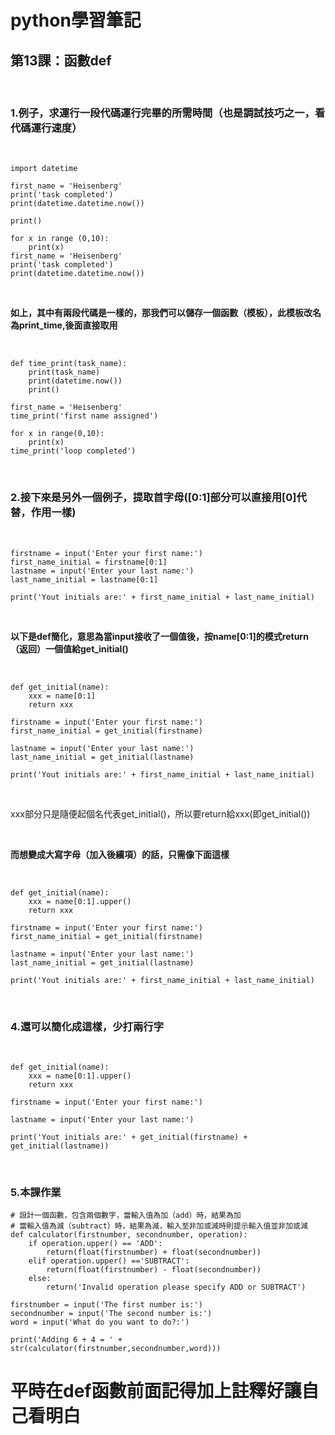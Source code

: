 # python學習筆記

## 第13課：函數def

&nbsp;

### 1.例子，求運行一段代碼運行完畢的所需時間（也是調試技巧之一，看代碼運行速度）

&nbsp;

```
import datetime

first_name = 'Heisenberg'
print('task completed')
print(datetime.datetime.now())

print()

for x in range (0,10):
    print(x)
first_name = 'Heisenberg'
print('task completed')
print(datetime.datetime.now())
```

&nbsp;

**如上，其中有兩段代碼是一樣的，那我們可以儲存一個函數（模板），此模板改名為print_time,後面直接取用**

&nbsp;

```
def time_print(task_name):
    print(task_name)
    print(datetime.now())
    print()

first_name = 'Heisenberg'
time_print('first name assigned')

for x in range(0,10):
    print(x)
time_print('loop completed')
```

&nbsp;

### 2.接下來是另外一個例子，提取首字母([0:1]部分可以直接用[0]代替，作用一樣)

&nbsp;

```
firstname = input('Enter your first name:')
first_name_initial = firstname[0:1]
lastname = input('Enter your last name:')
last_name_initial = lastname[0:1]

print('Yout initials are:' + first_name_initial + last_name_initial)
```

&nbsp;

**以下是def簡化，意思為當input接收了一個值後，按name[0:1]的模式return（返回）一個值給get_initial()**

&nbsp;

```
def get_initial(name):
    xxx = name[0:1]
    return xxx

firstname = input('Enter your first name:')
first_name_initial = get_initial(firstname)

lastname = input('Enter your last name:')
last_name_initial = get_initial(lastname)

print('Yout initials are:' + first_name_initial + last_name_initial)
```

&nbsp;

xxx部分只是隨便起個名代表get_initial()，所以要return給xxx(即get_initial())

&nbsp;

**而想變成大寫字母（加入後續項）的話，只需像下面這樣**

&nbsp;

```
def get_initial(name):
    xxx = name[0:1].upper()
    return xxx

firstname = input('Enter your first name:')
first_name_initial = get_initial(firstname)

lastname = input('Enter your last name:')
last_name_initial = get_initial(lastname)

print('Yout initials are:' + first_name_initial + last_name_initial)
```

&nbsp;

### 4.還可以簡化成這樣，少打兩行字

&nbsp;

```
def get_initial(name):
    xxx = name[0:1].upper()
    return xxx

firstname = input('Enter your first name:')

lastname = input('Enter your last name:')

print('Yout initials are:' + get_initial(firstname) + get_initial(lastname))
```

&nbsp;

### 5.本課作業

```
# 設計一個函數，包含兩個數字，當輸入值為加（add）時，結果為加
# 當輸入值為減（subtract）時，結果為減，輸入至非加或減時則提示輸入值並非加或減
def calculator(firstnumber, secondnumber, operation):
    if operation.upper() == 'ADD':
        return(float(firstnumber) + float(secondnumber))
    elif operation.upper() =='SUBTRACT':
        return(float(firstnumber) - float(secondnumber))
    else:
        return('Invalid operation please specify ADD or SUBTRACT')

firstnumber = input('The first number is:')
secondnumber = input('The second number is:')
word = input('What do you want to do?:')

print('Adding 6 + 4 = ' + str(calculator(firstnumber,secondnumber,word)))
```

# 平時在def函數前面記得加上註釋好讓自己看明白
